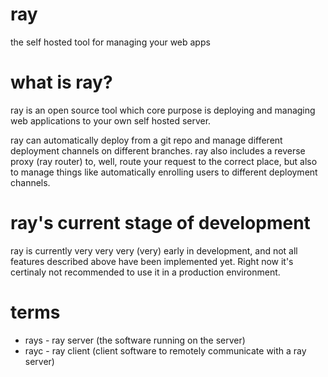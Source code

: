 # ray
the self hosted tool for managing your web apps

# what is ray? 
ray is an open source tool which core purpose is deploying and managing web applications to your own self hosted server.

ray can automatically deploy from a git repo and manage different deployment channels on different branches. ray also includes a reverse proxy (ray router) to, well, route your request to the correct place, but also to manage things like automatically enrolling users to different deployment channels.
# ray's current stage of development
ray is currently very very very (very) early in development, and not all features described above have been implemented yet. Right now it's certinaly not recommended to use it in a production environment.
# terms
- rays - ray server (the software running on the server)
- rayc - ray client (client software to remotely communicate with a ray server)
